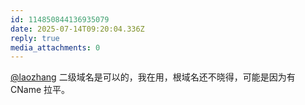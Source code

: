 ```yaml
---
id: 114850844136935079
date: 2025-07-14T09:20:04.336Z
reply: true
media_attachments: 0
---
```


[@laozhang](https://suo.si/@laozhang) 二级域名是可以的，我在用，根域名还不晓得，可能是因为有 CName 拉平。

